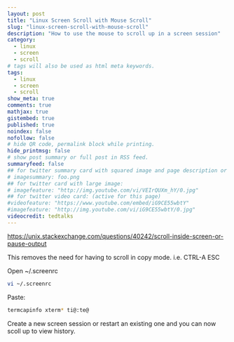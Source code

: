 ```yaml
---
layout: post
title: "Linux Screen Scroll with Mouse Scroll"
slug: "linux-screen-scroll-with-mouse-scroll"
description: "How to use the mouse to scroll up in a screen session"
category: 
  - linux
  - screen
  - scroll
# tags will also be used as html meta keywords.
tags:
  - linux
  - screen
  - scroll
show_meta: true
comments: true
mathjax: true
gistembed: true
published: true
noindex: false
nofollow: false
# hide QR code, permalink block while printing.
hide_printmsg: false
# show post summary or full post in RSS feed.
summaryfeed: false
## for twitter summary card with squared image and page description or page excerpt:
# imagesummary: foo.png
## for twitter card with large image:
# imagefeature: "http://img.youtube.com/vi/VEIrQUXm_hY/0.jpg"
## for twitter video card: (active for this page)
#videofeature: "https://www.youtube.com/embed/iG9CE55wbtY"
#imagefeature: "http://img.youtube.com/vi/iG9CE55wbtY/0.jpg"
videocredit: tedtalks
---
```

<https://unix.stackexchange.com/questions/40242/scroll-inside-screen-or-pause-output>

This removes the need for having to scroll in copy mode. i.e. CTRL-A ESC

Open ~/.screenrc
```bash
vi ~/.screenrc
```
Paste:
```bash
termcapinfo xterm* ti@:te@
```

Create a new screen session or restart an existing one and you can now scoll up to view history.
